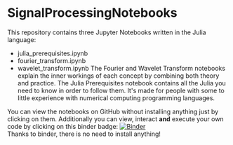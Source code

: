 # SignalProcessingNotebooks

This repository contains three Jupyter Notebooks written in the Julia language:
* julia_prerequisites.ipynb
* fourier_transform.ipynb
* wavelet_transform.ipynb
The Fourier and Wavelet Transform notebooks explain the inner workings of each concept by combining both theory and practice. The Julia Prerequisites  notebook contains all the Julia you need to know in order to follow them. It's made for people with some to little experience with numerical computing programming languages.  

You can view the notebooks on GitHub without installing anything just by clicking on them. Additionally you can view, interact **and** execute your own code by clicking on this binder badge: [![Binder](https://mybinder.org/badge_logo.svg)](https://mybinder.org/v2/gh/spirosbax/SignalProcessingNotebooks/d0e5454ab071ef987631d9e209832a646cb1bf8c)  
Thanks to binder, there is no need to install anything!
